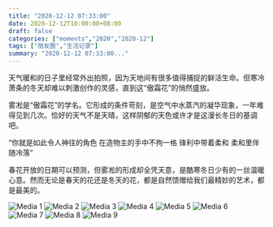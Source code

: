 ```yaml
---
title: "2020-12-12 07:33:00"
date: 2020-12-12T10:00:00+08:00
draft: false
categories: ["moments","2020","2020-12"]
tags: ["朋友圈","生活记录"]
summary: "2020-12-12 07:33:00..."
---
```


天气暖和的日子里经常外出拍照，因为天地间有很多值得捕捉的鲜活生命。但寒冷萧条的冬天却难以刺激创作的灵感，直到这“傲霜花”的悄然盛放。

雾凇是“傲霜花”的学名。它形成的条件苛刻，是空气中水蒸汽的凝华现象，一年难得见到几次。恰好的天气不是天晴，这样阴郁的天色或许才是这漫长冬日的基调吧。

“你就是如此令人神往的角色
在造物主的手中不拘一格
锋利中带着柔和
柔和里伴随冷落”

春花开放的日期可以预测，但雾凇的形成却全凭天意，是酷寒冬日少有的一丝温暖心意。然而无论是春天的花还是冬天的花，都是自然馈赠给我们最精妙的艺术，都是最美的。

![Media 1](/Moments/photos/2020-12-12/202012120733000.jpg)
![Media 2](/Moments/photos/2020-12-12/202012120733001.jpg)
![Media 3](/Moments/photos/2020-12-12/202012120733002.jpg)
![Media 4](/Moments/photos/2020-12-12/202012120733003.jpg)
![Media 5](/Moments/photos/2020-12-12/202012120733004.jpg)
![Media 6](/Moments/photos/2020-12-12/202012120733005.jpg)
![Media 7](/Moments/photos/2020-12-12/202012120733006.jpg)
![Media 8](/Moments/photos/2020-12-12/202012120733007.jpg)
![Media 9](/Moments/photos/2020-12-12/202012120733008.jpg)

